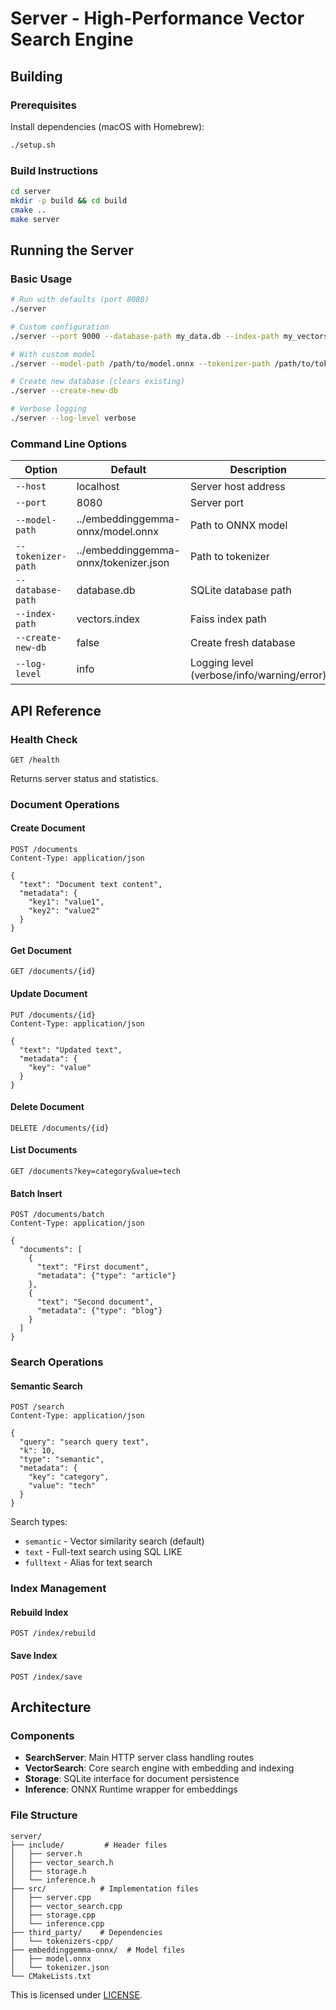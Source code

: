 # Server - High-Performance Vector Search Engine

## Building

### Prerequisites

Install dependencies (macOS with Homebrew):

```bash
./setup.sh
```

### Build Instructions

```bash
cd server
mkdir -p build && cd build
cmake ..
make server
```

## Running the Server

### Basic Usage

```bash
# Run with defaults (port 8080)
./server

# Custom configuration
./server --port 9000 --database-path my_data.db --index-path my_vectors.index

# With custom model
./server --model-path /path/to/model.onnx --tokenizer-path /path/to/tokenizer.json

# Create new database (clears existing)
./server --create-new-db

# Verbose logging
./server --log-level verbose
```

### Command Line Options

| Option | Default | Description |
|--------|---------|-------------|
| `--host` | localhost | Server host address |
| `--port` | 8080 | Server port |
| `--model-path` | ../embeddinggemma-onnx/model.onnx | Path to ONNX model |
| `--tokenizer-path` | ../embeddinggemma-onnx/tokenizer.json | Path to tokenizer |
| `--database-path` | database.db | SQLite database path |
| `--index-path` | vectors.index | Faiss index path |
| `--create-new-db` | false | Create fresh database |
| `--log-level` | info | Logging level (verbose/info/warning/error) |

## API Reference

### Health Check

```http
GET /health
```

Returns server status and statistics.

### Document Operations

#### Create Document
```http
POST /documents
Content-Type: application/json

{
  "text": "Document text content",
  "metadata": {
    "key1": "value1",
    "key2": "value2"
  }
}
```

#### Get Document
```http
GET /documents/{id}
```

#### Update Document
```http
PUT /documents/{id}
Content-Type: application/json

{
  "text": "Updated text",
  "metadata": {
    "key": "value"
  }
}
```

#### Delete Document
```http
DELETE /documents/{id}
```

#### List Documents
```http
GET /documents?key=category&value=tech
```

#### Batch Insert
```http
POST /documents/batch
Content-Type: application/json

{
  "documents": [
    {
      "text": "First document",
      "metadata": {"type": "article"}
    },
    {
      "text": "Second document",
      "metadata": {"type": "blog"}
    }
  ]
}
```

### Search Operations

#### Semantic Search
```http
POST /search
Content-Type: application/json

{
  "query": "search query text",
  "k": 10,
  "type": "semantic",
  "metadata": {
    "key": "category",
    "value": "tech"
  }
}
```

Search types:
- `semantic` - Vector similarity search (default)
- `text` - Full-text search using SQL LIKE
- `fulltext` - Alias for text search

### Index Management

#### Rebuild Index
```http
POST /index/rebuild
```

#### Save Index
```http
POST /index/save
```

## Architecture

### Components

- **SearchServer**: Main HTTP server class handling routes
- **VectorSearch**: Core search engine with embedding and indexing
- **Storage**: SQLite interface for document persistence
- **Inference**: ONNX Runtime wrapper for embeddings

### File Structure

```
server/
├── include/         # Header files
│   ├── server.h
│   ├── vector_search.h
│   ├── storage.h
│   └── inference.h
├── src/            # Implementation files
│   ├── server.cpp
│   ├── vector_search.cpp
│   ├── storage.cpp
│   └── inference.cpp
├── third_party/    # Dependencies
│   └── tokenizers-cpp/
├── embeddinggemma-onnx/  # Model files
│   ├── model.onnx
│   └── tokenizer.json
└── CMakeLists.txt
```
<!-- 
## Performance Tuning

### Memory Usage
- Adjust batch size for embedding generation
- Configure Faiss index parameters for memory/speed tradeoff

### Concurrency
- OpenMP automatically uses available CPU cores
- Set `OMP_NUM_THREADS` environment variable to control parallelism

### Index Optimization
- Rebuild index periodically for optimal performance
- Save index to disk to avoid rebuilding on restart

## Troubleshooting

### Common Issues

1. **Model loading fails**
   - Verify ONNX model path is correct
   - Ensure model is compatible with ONNX Runtime version

2. **Build errors**
   - Check all dependencies are installed
   - Verify CMake can find libraries (check CMakeLists.txt paths)

3. **Performance issues**
   - Enable OpenMP support
   - Use optimized ONNX models
   - Consider index parameters for your dataset size

## Development

### Adding New Endpoints

1. Add handler method to `SearchServer` class in `server.h`
2. Implement handler in `server.cpp`
3. Register route in `setupRoutes()` method

### Testing

```bash
# Health check
curl http://localhost:8080/health

# Create document
curl -X POST http://localhost:8080/documents \
  -H "Content-Type: application/json" \
  -d '{"text": "Test document"}'

# Search
curl -X POST http://localhost:8080/search \
  -H "Content-Type: application/json" \
  -d '{"query": "test", "k": 5}'
``` -->

This is licensed under [LICENSE](../LICENSE).